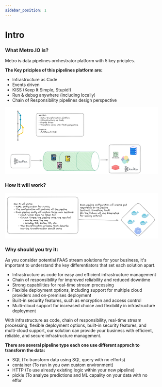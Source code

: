 ```yaml
---
sidebar_position: 1
---
```


# Intro

### What Metro.IO is?
Metro is data pipelines orchestrator platform with 5 key priciples.

__The Key priciples of this pipelines platform are:__
- Infrastructure as Code
- Events driven
- KISS (Keep It Simple, Stupid!)
- Run & debug anywhere (including locally)
- Chain of Responsibility pipelines design perspective 


![img](../static/img/basics.png)

### How it will work?
![img](../static/img/how_it_will_works.png)


### Why should you try it:
As you consider potential FAAS stream solutions for your business, it's important to understand the key differentiators that set each solution apart. 

- Infrastructure as code for easy and efficient infrastructure management
- Chain of responsibility for improved reliability and reduced downtime
- Strong capabilities for real-time stream processing
- Flexible deployment options, including support for multiple cloud providers and on-premises deployment
- Built-in security features, such as encryption and access control
- Multi-cloud support for increased choice and flexibility in infrastructure deployment

 With infrastructure as code, chain of responsibility, real-time stream processing, flexible deployment options, built-in security features, and multi-cloud support, our solution can provide your business with efficient, reliable, and secure infrastructure management.


**There are several pipeline type each one use different approch to transform the data:**
- SQL (To transform data using SQL query with no efforts)
- container (To run in you own custom environment)
- HTTP (To use already existing logic within your new pipeline)
- pickle (To analyze predictions and ML capality on your data with no effor
